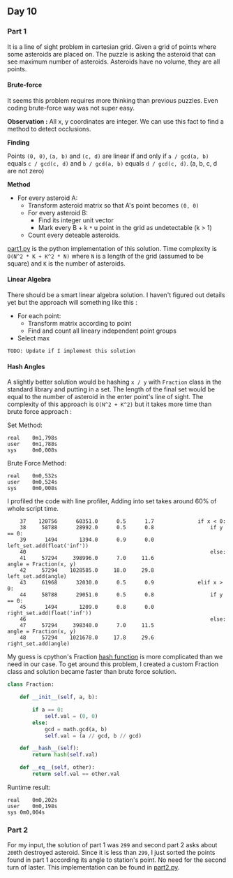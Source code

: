 ## Day 10

### Part 1

It is a line of sight problem in cartesian grid. Given a grid of points where some asteroids are placed on. The puzzle is asking the asteroid that can see maximum number of asteroids. Asteroids have no volume, they are all points.

#### Brute-force

It seems this problem requires more thinking than previous puzzles. Even coding brute-force way was not super easy.

**Observation :** All x, y coordinates are integer. We can use this fact to find a method to detect occlusions. 

**Finding** 

Points `(0, 0)`, `(a, b)` and `(c, d)` are linear if and only if `a / gcd(a, b)` equals `c / gcd(c, d)` and `b / gcd(a, b)` equals `d / gcd(c, d)`. (a, b, c, d are not zero)

**Method**

 - For every asteroid A:
   - Transform asteroid matrix so that A's point becomes `(0, 0)`
   - For every asteroid B:
     - Find its integer unit vector
     - Mark every B + k `*` u point in the grid as undetectable (k > 1)
   - Count every deteable asteroids.

[part1.py](part1.py) is the python implementation of this solution. Time complexity is `O(N^2 * K + K^2 * N)` where `N` is a length of the grid (assumed to be square) and `K` is the number of asteroids.

#### Linear Algebra

There should be a smart linear algebra solution. I haven't figured out details yet but the approach will something like this :

 - For each point:
   - Transform matrix according to point
   - Find and count all lineary independent point groups
 - Select max

`TODO: Update if I implement this solution`

#### Hash Angles

A slightly better solution would be hashing `x / y` with `Fraction` class in the standard library and putting in a set. The length of the final set would be equal to the number of asteroid in the enter point's line of sight. The complexity of this approach is `O(N^2 + K^2)` but it takes more time than brute force approach :

Set Method:

```
real	0m1,798s
user	0m1,788s
sys		0m0,008s
```

Brute Force Method:

```
real	0m0,532s
user	0m0,524s
sys		0m0,008s
```

I profiled the code with line profiler, Adding into set takes around 60% of whole script time.

```
    37    120756      60351.0      0.5      1.7              if x < 0:
    38     58788      28992.0      0.5      0.8                  if y == 0:
    39      1494       1394.0      0.9      0.0                      left_set.add(float('inf'))
    40                                                           else:
    41     57294     398996.0      7.0     11.6                      angle = Fraction(x, y)
    42     57294    1028585.0     18.0     29.8                      left_set.add(angle)
    43     61968      32030.0      0.5      0.9              elif x > 0:
    44     58788      29051.0      0.5      0.8                  if y == 0:
    45      1494       1209.0      0.8      0.0                      right_set.add(float('inf'))
    46                                                           else:
    47     57294     398340.0      7.0     11.5                      angle = Fraction(x, y)
    48     57294    1021678.0     17.8     29.6                      right_set.add(angle)
```

My guess is cpython's Fraction [hash function](https://github.com/python/cpython/blob/master/Lib/fractions.py#L556) is more complicated than we need in our case. To get around this problem, I created a custom Fraction class and solution became faster than brute force solution.

```python
class Fraction:

    def __init__(self, a, b):

        if a == 0:
            self.val = (0, 0)
        else:
            gcd = math.gcd(a, b)
            self.val = (a // gcd, b // gcd)

    def __hash__(self):
        return hash(self.val)

    def __eq__(self, other):
        return self.val == other.val
```

Runtime result:

```
real	0m0,202s
user	0m0,198s
sys	0m0,004s
```

### Part 2

For my input, the solution of part 1 was `299` and second part 2 asks about `200`th destroyed asteroid. Since it is less than `299`, I just sorted the points found in part 1 according its angle to station's point. No need for the second turn of laster. This implementation can be found in [part2.py](part2.py).